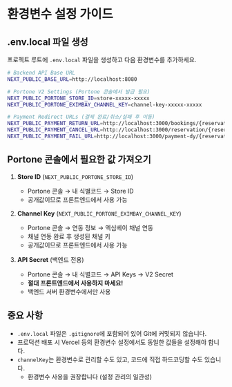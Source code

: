 # 환경변수 설정 가이드

## .env.local 파일 생성

프로젝트 루트에 `.env.local` 파일을 생성하고 다음 환경변수를 추가하세요.

```bash
# Backend API Base URL
NEXT_PUBLIC_BASE_URL=http://localhost:8080

# Portone V2 Settings (Portone 콘솔에서 발급 필요)
NEXT_PUBLIC_PORTONE_STORE_ID=store-xxxxx-xxxxx
NEXT_PUBLIC_PORTONE_EXIMBAY_CHANNEL_KEY=channel-key-xxxxx-xxxxx

# Payment Redirect URLs (결제 완료/취소/실패 후 이동)
NEXT_PUBLIC_PAYMENT_RETURN_URL=http://localhost:3000/bookings/{reservationId}
NEXT_PUBLIC_PAYMENT_CANCEL_URL=http://localhost:3000/reservation/{reservationId}?status=cancelled
NEXT_PUBLIC_PAYMENT_FAIL_URL=http://localhost:3000/payment-dy/{reservationId}?status=failed
```

## Portone 콘솔에서 필요한 값 가져오기

1. **Store ID** (`NEXT_PUBLIC_PORTONE_STORE_ID`)

   - Portone 콘솔 → 내 식별코드 → Store ID
   - 공개값이므로 프론트엔드에서 사용 가능

2. **Channel Key** (`NEXT_PUBLIC_PORTONE_EXIMBAY_CHANNEL_KEY`)

   - Portone 콘솔 → 연동 정보 → 엑심베이 채널 연동
   - 채널 연동 완료 후 생성된 채널 키
   - 공개값이므로 프론트엔드에서 사용 가능

3. **API Secret** (백엔드 전용)
   - Portone 콘솔 → 내 식별코드 → API Keys → V2 Secret
   - **절대 프론트엔드에서 사용하지 마세요!**
   - 백엔드 서버 환경변수에서만 사용

## 중요 사항

- `.env.local` 파일은 `.gitignore`에 포함되어 있어 Git에 커밋되지 않습니다.
- 프로덕션 배포 시 Vercel 등의 환경변수 설정에서도 동일한 값들을 설정해야 합니다.
- `channelKey`는 환경변수로 관리할 수도 있고, 코드에 직접 하드코딩할 수도 있습니다.
  - 환경변수 사용을 권장합니다 (설정 관리의 일관성)
